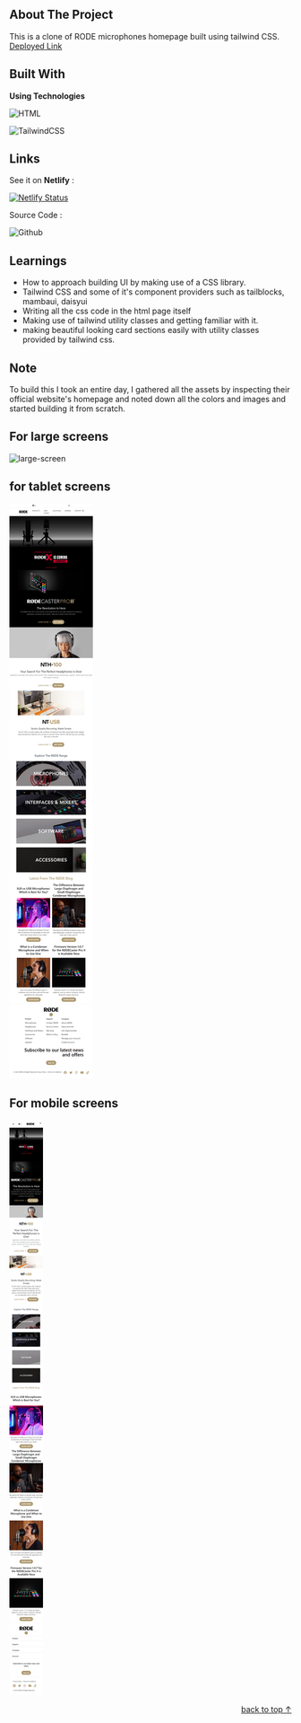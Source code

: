 <!-- ABOUT THE PROJECT -->

## About The Project

This is a clone of RODE microphones homepage built using tailwind CSS.
<a href="https://rode-new.netlify.app/">Deployed Link</a>
  </p>

## Built With

**Using Technologies**

![HTML][html-shield]

![TailwindCSS][tailwind-css]



## Links

See it on **Netlify** :

[![Netlify Status](https://api.netlify.com/api/v1/badges/50855569-8217-49d2-9f43-00e38967b7ff/deploy-status)](https://app.netlify.com/sites/rode-new/deploys)

Source Code :

![Github][github-shield]

<!-- LEARNT -->

## Learnings

- How to approach building UI by making use of a CSS library.
- Tailwind CSS and some of it's component providers such as tailblocks, mambaui, daisyui
- Writing all the css code in the html page itself
- Making use of tailwind utility classes and getting familiar with it.
- making beautiful looking card sections easily with utility classes provided by tailwind css.
<!-- NOTE -->

## Note

To build this I took an entire day, I gathered all the assets by inspecting their official website's homepage and noted down all the colors and images and started building it from scratch.

## For large screens

![large-screen](/large.png)

## for tablet screens 
![tablet-screen](/tablet.png)
## For mobile screens

![mobile-screens](/mobile.png)

<p align="right"><a href="#top"> back to top &#x2191;</a></p>
<!-- Tools and Technologies -->

[html-shield]: https://img.shields.io/badge/html5-%23E34F26.svg?style=for-the-badge&logo=html5&logoColor=white
[tailwind-css]: https://img.shields.io/badge/-Tailwind%20CSS-bluegreen
[chrome-shield]: https://img.shields.io/badge/
[vscode-shield]: https://img.shields.io/badge/Google%20Chrome-4285F4?style=for-the-badge&logo=GoogleChrome&logoColor=white
[netlify-shield]: https://img.shields.io/badge/netlify-%23000000.svg?style=for-the-badge&logo=netlify&logoColor=#00C7B7
[git-shield]: https://img.shields.io/badge/git-%23F05033.svg?style=for-the-badge&logo=git&logoColor=white
[github-shield]: https://img.shields.io/badge/github-%23121011.svg?style=for-the-badge&logo=github&logoColor=white


